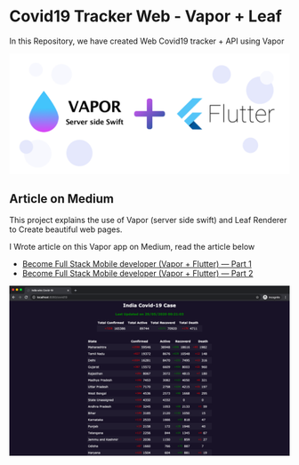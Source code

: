 # Covid19 Tracker Web - Vapor + Leaf
In this Repository, we have created Web Covid19 tracker + API using Vapor

![alt text](https://github.com/jaydeep-vora/Covid-Tracker-Flutter/blob/master/Vapor+flutter.png?raw=true)

## Article on Medium

This project explains the use of Vapor (server side swift) and Leaf Renderer to Create beautiful web pages.

I Wrote article on this Vapor app on Medium, read the article below

- [Become Full Stack Mobile developer (Vapor + Flutter) — Part 1](https://medium.com/flawless-app-stories/become-full-stack-mobile-developer-vapor-flutter-part-1-8ef83fcfb987)
- [Become Full Stack Mobile developer (Vapor + Flutter) — Part 2](https://medium.com/flawless-app-stories/become-full-stack-mobile-developer-vapor-flutter-part-2-c552d3c7eeb1)

![alt text](https://github.com/jaydeep-vora/Covid-Tracker-Vapor/blob/master/covid_vapor_leaf.png?raw=true)
